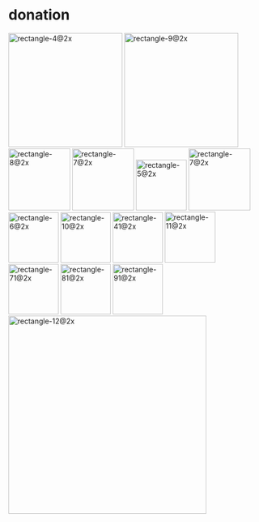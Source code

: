   # donation

<img width="225" alt="rectangle-4@2x" src="https://github.com/codeanudeep/Charity/assets/125911402/b4af0cda-01af-418e-832b-0289a320555d">

<img width="225" alt="rectangle-9@2x" src="https://github.com/codeanudeep/Charity/assets/125911402/45dc677b-9d65-4fc6-a275-6cdbafcd0f40">

<img width="122" alt="rectangle-8@2x" src="https://github.com/codeanudeep/Charity/assets/125911402/aa1b2d9e-ab19-441b-8754-83e9384e4052">

<img width="122" alt="rectangle-7@2x" src="https://github.com/codeanudeep/Charity/assets/125911402/0ff74432-5414-4f1f-a614-3b296ae76fc6">

<img width="100" alt="rectangle-5@2x" src="https://github.com/codeanudeep/Charity/assets/125911402/313b84f4-fe92-48cd-9f47-242180391d6c">

<img width="122" alt="rectangle-7@2x" src="https://github.com/codeanudeep/Charity/assets/125911402/80dd8d45-84e2-4b88-b6d8-b98e7029d3cf">

<img width="99" alt="rectangle-6@2x" src="https://github.com/codeanudeep/Charity/assets/125911402/88196f97-cff2-48cb-9caf-293a62d1fa5c">

<img width="99" alt="rectangle-10@2x" src="https://github.com/codeanudeep/Charity/assets/125911402/62afdebb-d6e5-4006-9937-dd4b95752f6c">

<img width="99" alt="rectangle-41@2x" src="https://github.com/codeanudeep/Charity/assets/125911402/4a9575a7-ae50-4061-8b72-07e0856c7184">

<img width="100" alt="rectangle-11@2x" src="https://github.com/codeanudeep/Charity/assets/125911402/1331c926-9197-426b-981f-14c489da8ab3">

<img width="99" alt="rectangle-71@2x" src="https://github.com/codeanudeep/Charity/assets/125911402/e9a011a4-81ac-4172-ab16-536e28c79718">

<img width="99" alt="rectangle-81@2x" src="https://github.com/codeanudeep/Charity/assets/125911402/5c3b5bb6-66ea-44bf-9a0b-e581dc26b2e9">

<img width="99" alt="rectangle-91@2x" src="https://github.com/codeanudeep/Charity/assets/125911402/172dc32b-acfd-47b0-8b07-6a11bb2ce5bd">

<img width="391" alt="rectangle-12@2x" src="https://github.com/codeanudeep/Charity/assets/125911402/0784cafe-f634-46a1-aa5d-3318d858f2ff">
